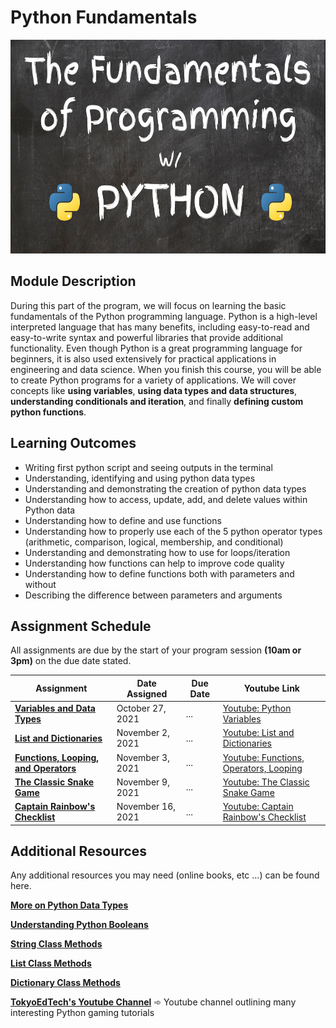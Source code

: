 # Python Fundamentals

<img alt="Intro to Python" src="../images/python.png" height="342px" width="100%">

## Module Description

During this part of the program, we will focus on learning the basic fundamentals of the Python programming language. Python is a high-level interpreted language that has many benefits, including easy-to-read and easy-to-write syntax and powerful libraries that provide additional functionality. Even though Python is a great programming language for beginners, it is also used extensively for practical applications in engineering and data science. When you finish this course, you will be able to create Python programs for a variety of applications. We will cover concepts like **using variables**, **using data types and data structures**, **understanding conditionals and iteration**, and finally **defining custom python functions**.  

## Learning Outcomes

* Writing first python script and seeing outputs in the terminal
* Understanding, identifying and using python data types
* Understanding and demonstrating the creation of python data types
* Understanding how to access, update, add, and delete values within Python data
* Understanding how to define and use functions
* Understanding how to properly use each of the 5 python operator types (arithmetic, comparison, logical, membership, and conditional)
* Understanding and demonstrating how to use for loops/iteration
* Understanding how functions can help to improve code quality
* Understanding how to define functions both with parameters and without
* Describing the difference between parameters and arguments

## Assignment Schedule

All assignments are due by the start of your program session **(10am or 3pm)**  on the due date stated.

Assignment | Date Assigned | Due Date | Youtube Link
---------- | ------------- | -------- | ------------
**[Variables and Data Types](https://docs.google.com/document/d/1hgoP1zJ285bm4w2AGB4I2_3M65N0eFKJmf4Gr6VOpwg/edit?usp=sharing)** | October 27, 2021 | ... | [Youtube: Python Variables](https://youtu.be/DFOY6m-4HUI)
**[List and Dictionaries](https://docs.google.com/document/d/1mBAMCttdltl9-f7dTw0D_RFEnUlEet5j6apmyUyO7XI/edit?usp=sharing)** | November 2, 2021 | ... | [Youtube: List and Dictionaries](https://youtu.be/V4_nHbjUywk)
**[Functions, Looping, and Operators](https://docs.google.com/document/d/1ascyfxFCyyPjA9VTHIlto-Ziquq9Zhj8hM-b9j6HTAY/edit?usp=sharing)** | November 3, 2021 | ... | [Youtube: Functions, Operators, Looping](https://www.youtube.com/watch?v=IdmFtNXqCIk)
**[The Classic Snake Game](https://docs.google.com/document/d/1y1lupKRTKi6RypGR_S7xDvjD1JNbs9_QMNm8gp3N39E/edit?usp=sharing)** | November 9, 2021 | ... | [Youtube: The Classic Snake Game](https://youtu.be/26Ql-7_wRrI)
**[Captain Rainbow's Checklist](https://docs.google.com/document/d/1j6QglX9jIp7WoE84mjZDPiSngCTb5yr9u2Hk7qG6h3w/edit?usp=sharing)** | November 16, 2021 | ... | [Youtube: Captain Rainbow's Checklist](https://youtu.be/5_xV_nGCNeU)

## Additional Resources

Any additional resources you may need (online books, etc ...) can be found here.

**[More on Python Data Types](https://www.geeksforgeeks.org/python-data-types/#Sequence)**

**[Understanding Python Booleans](https://www.digitalocean.com/community/tutorials/understanding-boolean-logic-in-python-3)**

**[String Class Methods](https://www.programiz.com/python-programming/methods/string)**

**[List Class Methods](https://www.programiz.com/python-programming/methods/list)**

**[Dictionary Class Methods](https://www.programiz.com/python-programming/methods/dictionary)**

**[TokyoEdTech's Youtube Channel](https://www.youtube.com/channel/UC2vm-0XX5RkWCXWwtBZGOXg)** ➾ Youtube channel outlining many interesting Python gaming tutorials


